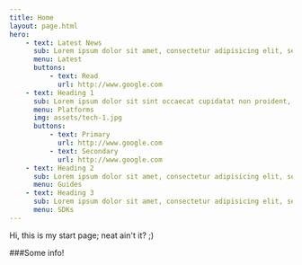 ```yaml
---
title: Home
layout: page.html
hero:
    - text: Latest News
      sub: Lorem ipsum dolor sit amet, consectetur adipisicing elit, sed do .
      menu: Latest
      buttons:
          - text: Read
            url: http://www.google.com
    - text: Heading 1
      sub: Lorem ipsum dolor sit sint occaecat cupidatat non proident, sunt in culpa qui officia deserunt mollit anim id est laborum.
      menu: Platforms
      img: assets/tech-1.jpg
      buttons:
          - text: Primary
            url: http://www.google.com
          - text: Secondary
            url: http://www.google.com
    - text: Heading 2
      sub: Lorem ipsum dolor sit amet, consectetur adipisicing elit, sed do eiusmod tempor incididunt.
      menu: Guides
    - text: Heading 3
      sub: Lorem ipsum dolor sit amet, consectetur adipisicing elit, sed do eiusmod tempor incididunt.
      menu: SDKs
---
```

Hi, this is my start page; neat ain't it? ;)

###Some info!